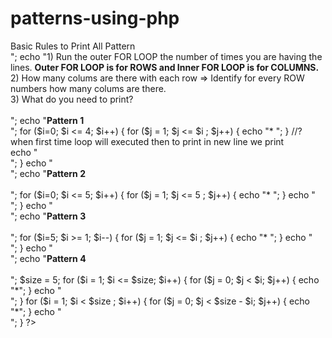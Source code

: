 # patterns-using-php

<?php

echo "<h2>Basic  Rules to Print All Pattern</h2><br>";
echo "1) Run the outer FOR LOOP the number of times you are having the lines. <b>Outer FOR LOOP is for ROWS and Inner FOR LOOP is for COLUMNS.</b><br> 
2) How many colums are there with each row => Identify for every ROW numbers how many colums are there.<br>
3) What do you need to print?<br><br>";

echo "<b>Pattern 1<br></b>";

for ($i=0; $i <= 4; $i++)
{
      for ($j = 1; $j <= $i ; $j++)
      {
            echo "* ";
      }

      //? when first time loop will executed then to print in new line we print <br>
          echo "<br>";
}

echo "<br>";
echo "<b>Pattern 2<br><br></b>";

for ($i=0; $i <= 5; $i++)
{
      for ($j = 1; $j <= 5 ; $j++)
      {
            echo "* ";
      }
          echo "<br>";
}

echo "<br>";
echo "<b>Pattern 3<br><br></b>";

for ($i=5; $i >= 1; $i--)
{
      for ($j = 1; $j <= $i ; $j++)
      {
            echo "* ";
      }
          echo "<br>";
}

echo "<br>";
echo "<b>Pattern 4<br><br></b>";

$size = 5;
    
    for ($i = 1; $i <= $size; $i++) {
        for ($j = 0; $j < $i; $j++) {
            echo "*";
        }
        echo "<br>";
    }
    for ($i = 1; $i < $size ; $i++) {
        for ($j = 0; $j < $size - $i; $j++) {
            echo "*";
        }
        echo "<br>";
    }

?>

